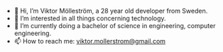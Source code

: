 - 👋 Hi, I’m Viktor Mölleström, a 28 year old developer from Sweden.
- 👀 I’m interested in all things concerning technology.
- 🌱 I’m currently doing a bachelor of science in engineering, computer engineering.
- 📫 How to reach me: viktor.mollerstrom@gmail.com
<!--- 💞️ I’m looking to collaborate on ... -->

<!---
viktormollerstrom/viktormollerstrom is a ✨ special ✨ repository because its `README.md` (this file) appears on your GitHub profile.
You can click the Preview link to take a look at your changes.
--->
